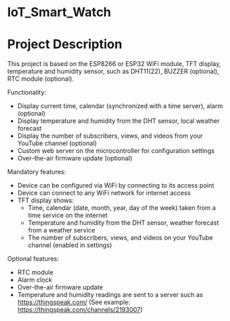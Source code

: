 # IoT_Smart_Watch

# Project Description

This project is based on the ESP8266 or ESP32 WiFi module, TFT display, temperature and humidity sensor, such as DHT11(22), BUZZER (optional), RTC module (optional).

Functionality:
- Display current time, calendar (synchronized with a time server), alarm (optional)
- Display temperature and humidity from the DHT sensor, local weather forecast
- Display the number of subscribers, views, and videos from your YouTube channel (optional)
- Custom web server on the microcontroller for configuration settings
- Over-the-air firmware update (optional)

Mandatory features:
- Device can be configured via WiFi by connecting to its access point
- Device can connect to any WiFi network for internet access
- TFT display shows:
    - Time, calendar (date, month, year, day of the week) taken from a time service on the internet
    - Temperature and humidity from the DHT sensor, weather forecast from a weather service
    - The number of subscribers, views, and videos on your YouTube channel (enabled in settings)

Optional features:
- RTC module
- Alarm clock
- Over-the-air firmware update
- Temperature and humidity readings are sent to a server such as https://thingspeak.com/ (See example: https://thingspeak.com/channels/2193007)

